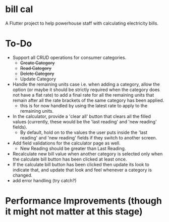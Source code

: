 # bill cal

A Flutter project to help powerhouse staff with calculating electricity bills.

# To-Do
- Support all CRUD operations for consumer categories.
  - ~~Create Category~~
  - ~~Read Category~~
  - ~~Delete Category~~
  - Update Category
- Handle the remaining units case i.e. when adding a category, allow the option (or maybe it should be strictly required when the category does not have a flat rate) to add a final rate for all the remaining units that remain after all the rate brackets of the same category has been applied.
  - this is for now handled by using the latest rate to apply to the remaining units.
- In the calculator, provide a 'clear all' button that clears all the filled values (currently, these would be the 'last reading' and 'new reading' fields).
  - By default, hold on to the values the user puts inside the 'last reading' and 'new reading' fields if they switch to another screen.
- Add field validations for the calculator page as well.
  - New Reading should be greater than Last Reading.
- Recalculate new bill value when another category is selected only when the calculate bill button has been clicked at least once.
- If the calculate bill button has been clicked then update its look to indicate that, and update that look and feel whenever a category is changed.
- add error handling (try catch?)


# Performance Improvements (though it might not matter at this stage)
